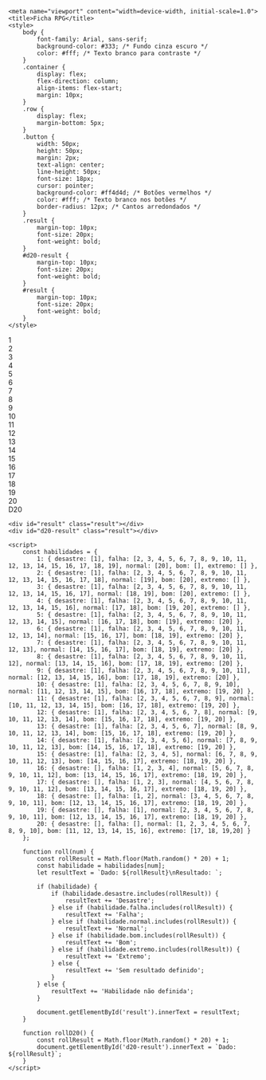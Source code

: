 <!DOCTYPE html>
<!-- saved from url=(0051)file:///C:/Users/Julia/Documents/rpg_simulador.html -->
<html lang="pt-br"><head><meta http-equiv="Content-Type" content="text/html; charset=UTF-8">
    
    <meta name="viewport" content="width=device-width, initial-scale=1.0">
    <title>Ficha RPG</title>
    <style>
        body {
            font-family: Arial, sans-serif;
            background-color: #333; /* Fundo cinza escuro */
            color: #fff; /* Texto branco para contraste */
        }
        .container {
            display: flex;
            flex-direction: column;
            align-items: flex-start;
            margin: 10px;
        }
        .row {
            display: flex;
            margin-bottom: 5px;
        }
        .button {
            width: 50px;
            height: 50px;
            margin: 2px;
            text-align: center;
            line-height: 50px;
            font-size: 18px;
            cursor: pointer;
            background-color: #ff4d4d; /* Botões vermelhos */
            color: #fff; /* Texto branco nos botões */
            border-radius: 12px; /* Cantos arredondados */
        }
        .result {
            margin-top: 10px;
            font-size: 20px;
            font-weight: bold;
        }
        #d20-result {
            margin-top: 10px;
            font-size: 20px;
            font-weight: bold;
        }
        #result {
            margin-top: 10px;
            font-size: 20px;
            font-weight: bold;
        }
    </style>
</head>
<body>
    <div class="container" id="buttons-container">
        <div class="row">
            <!-- 1-3 -->
            <div class="button" onclick="roll(1)">1</div>
            <div class="button" onclick="roll(2)">2</div>
            <div class="button" onclick="roll(3)">3</div>
        </div>
        <div class="row">
            <!-- 4-6 -->
            <div class="button" onclick="roll(4)">4</div>
            <div class="button" onclick="roll(5)">5</div>
            <div class="button" onclick="roll(6)">6</div>
        </div>
        <div class="row">
            <!-- 7-9 -->
            <div class="button" onclick="roll(7)">7</div>
            <div class="button" onclick="roll(8)">8</div>
            <div class="button" onclick="roll(9)">9</div>
        </div>
        <div class="row">
            <!-- 10-12 -->
            <div class="button" onclick="roll(10)">10</div>
            <div class="button" onclick="roll(11)">11</div>
            <div class="button" onclick="roll(12)">12</div>
        </div>
        <div class="row">
            <!-- 13-15 -->
            <div class="button" onclick="roll(13)">13</div>
            <div class="button" onclick="roll(14)">14</div>
            <div class="button" onclick="roll(15)">15</div>
        </div>
        <div class="row">
            <!-- 16-18 -->
            <div class="button" onclick="roll(16)">16</div>
            <div class="button" onclick="roll(17)">17</div>
            <div class="button" onclick="roll(18)">18</div>
        </div>
        <div class="row">
            <!-- 19-20 -->
            <div class="button" onclick="roll(19)">19</div>
            <div class="button" onclick="roll(20)">20</div>
            <!-- D20 -->
            <div class="button" onclick="rollD20()">D20</div>
        </div>
    </div>

    <div id="result" class="result"></div>
    <div id="d20-result" class="result"></div>

    <script>
        const habilidades = {
            1: { desastre: [1], falha: [2, 3, 4, 5, 6, 7, 8, 9, 10, 11, 12, 13, 14, 15, 16, 17, 18, 19], normal: [20], bom: [], extremo: [] },
            2: { desastre: [1], falha: [2, 3, 4, 5, 6, 7, 8, 9, 10, 11, 12, 13, 14, 15, 16, 17, 18], normal: [19], bom: [20], extremo: [] },
            3: { desastre: [1], falha: [2, 3, 4, 5, 6, 7, 8, 9, 10, 11, 12, 13, 14, 15, 16, 17], normal: [18, 19], bom: [20], extremo: [] },
            4: { desastre: [1], falha: [2, 3, 4, 5, 6, 7, 8, 9, 10, 11, 12, 13, 14, 15, 16], normal: [17, 18], bom: [19, 20], extremo: [] },
            5: { desastre: [1], falha: [2, 3, 4, 5, 6, 7, 8, 9, 10, 11, 12, 13, 14, 15], normal: [16, 17, 18], bom: [19], extremo: [20] },
            6: { desastre: [1], falha: [2, 3, 4, 5, 6, 7, 8, 9, 10, 11, 12, 13, 14], normal: [15, 16, 17], bom: [18, 19], extremo: [20] },
            7: { desastre: [1], falha: [2, 3, 4, 5, 6, 7, 8, 9, 10, 11, 12, 13], normal: [14, 15, 16, 17], bom: [18, 19], extremo: [20] },
            8: { desastre: [1], falha: [2, 3, 4, 5, 6, 7, 8, 9, 10, 11, 12], normal: [13, 14, 15, 16], bom: [17, 18, 19], extremo: [20] },
            9: { desastre: [1], falha: [2, 3, 4, 5, 6, 7, 8, 9, 10, 11], normal: [12, 13, 14, 15, 16], bom: [17, 18, 19], extremo: [20] },
            10: { desastre: [1], falha: [2, 3, 4, 5, 6, 7, 8, 9, 10], normal: [11, 12, 13, 14, 15], bom: [16, 17, 18], extremo: [19, 20] },
            11: { desastre: [1], falha: [2, 3, 4, 5, 6, 7, 8, 9], normal: [10, 11, 12, 13, 14, 15], bom: [16, 17, 18], extremo: [19, 20] },
            12: { desastre: [1], falha: [2, 3, 4, 5, 6, 7, 8], normal: [9, 10, 11, 12, 13, 14], bom: [15, 16, 17, 18], extremo: [19, 20] },
            13: { desastre: [1], falha: [2, 3, 4, 5, 6, 7], normal: [8, 9, 10, 11, 12, 13, 14], bom: [15, 16, 17, 18], extremo: [19, 20] },
            14: { desastre: [1], falha: [2, 3, 4, 5, 6], normal: [7, 8, 9, 10, 11, 12, 13], bom: [14, 15, 16, 17, 18], extremo: [19, 20] },
            15: { desastre: [1], falha: [2, 3, 4, 5], normal: [6, 7, 8, 9, 10, 11, 12, 13], bom: [14, 15, 16, 17], extremo: [18, 19, 20] },
            16: { desastre: [], falha: [1, 2, 3, 4], normal: [5, 6, 7, 8, 9, 10, 11, 12], bom: [13, 14, 15, 16, 17], extremo: [18, 19, 20] },
            17: { desastre: [], falha: [1, 2, 3], normal: [4, 5, 6, 7, 8, 9, 10, 11, 12], bom: [13, 14, 15, 16, 17], extremo: [18, 19, 20] },
            18: { desastre: [], falha: [1, 2], normal: [3, 4, 5, 6, 7, 8, 9, 10, 11], bom: [12, 13, 14, 15, 16, 17], extremo: [18, 19, 20] },
            19: { desastre: [], falha: [1], normal: [2, 3, 4, 5, 6, 7, 8, 9, 10, 11], bom: [12, 13, 14, 15, 16, 17], extremo: [18, 19, 20] },
            20: { desastre: [], falha: [], normal: [1, 2, 3, 4, 5, 6, 7, 8, 9, 10], bom: [11, 12, 13, 14, 15, 16], extremo: [17, 18, 19,20] }
        };

        function roll(num) {
            const rollResult = Math.floor(Math.random() * 20) + 1;
            const habilidade = habilidades[num];
            let resultText = `Dado: ${rollResult}\nResultado: `;

            if (habilidade) {
                if (habilidade.desastre.includes(rollResult)) {
                    resultText += 'Desastre';
                } else if (habilidade.falha.includes(rollResult)) {
                    resultText += 'Falha';
                } else if (habilidade.normal.includes(rollResult)) {
                    resultText += 'Normal';
                } else if (habilidade.bom.includes(rollResult)) {
                    resultText += 'Bom';
                } else if (habilidade.extremo.includes(rollResult)) {
                    resultText += 'Extremo';
                } else {
                    resultText += 'Sem resultado definido';
                }
            } else {
                resultText += 'Habilidade não definida';
            }

            document.getElementById('result').innerText = resultText;
        }

        function rollD20() {
            const rollResult = Math.floor(Math.random() * 20) + 1;
            document.getElementById('d20-result').innerText = `Dado: ${rollResult}`;
        }
    </script>


</body></html>
